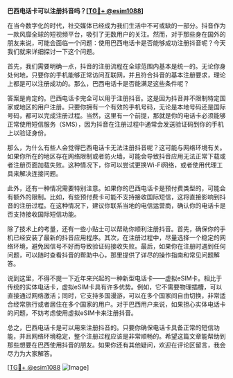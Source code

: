 **巴西电话卡可以注册抖音吗？[[TG💪+ @esim1088](https://t.me/s/esim1088)]**

在当今数字化的时代，社交媒体已经成为我们生活中不可或缺的一部分。抖音作为一款风靡全球的短视频平台，吸引了无数用户的关注。然而，对于那些身在国外的朋友来说，可能会面临一个问题：使用巴西电话卡是否能够成功注册抖音呢？今天我们就来详细探讨一下这个问题。

首先，我们需要明确一点，抖音的注册流程在全球范围内基本是统一的。无论你身处何地，只要你的手机能够正常访问互联网，并且符合抖音的基本注册要求，理论上都是可以注册成功的。那么，巴西电话卡是否能满足这些条件呢？

答案是肯定的。巴西电话卡完全可以用于注册抖音。这是因为抖音并不限制特定国家或地区的用户注册。只要你拥有一个有效的手机号码，无论是本地号码还是国际号码，都可以完成注册过程。当然，这里有一个前提，那就是你的电话卡必须能够正常使用短信服务（SMS），因为抖音在注册过程中通常会发送验证码到你的手机上以验证身份。

那么，为什么有些人会觉得巴西电话卡无法注册抖音呢？这可能与网络环境有关。如果你所在的地区存在网络限制或者防火墙，可能会导致抖音应用无法正常下载或者注册页面加载失败。这种情况下，你可以尝试更换Wi-Fi网络，或者使用代理工具来解决连接问题。

此外，还有一种情况需要特别注意。如果你的巴西电话卡是预付费类型的，可能会有额外的限制。比如，有些预付费卡可能不支持接收国际短信，这将直接影响到抖音的注册过程。在这种情况下，建议你联系当地的电信运营商，确认你的电话卡是否支持接收国际短信功能。

除了技术上的考量，还有一些小贴士可以帮助你顺利注册抖音。首先，确保你的手机已经安装了最新的抖音应用程序。其次，在注册过程中，尽量选择一个稳定的网络环境，避免因信号不好而导致验证码接收失败。最后，如果你在注册时遇到任何问题，可以随时查看抖音的帮助中心，那里提供了详尽的操作指南和常见问题解答。

说到这里，不得不提一下近年来兴起的一种新型电话卡——虚拟eSIM卡。相比于传统的实体电话卡，虚拟eSIM卡具有许多优势。例如，它不需要物理插槽，可以直接通过网络激活；同时，它支持多国漫游，可以在多个国家间自由切换，非常适合经常旅行或者居住在多个国家的用户。对于巴西用户来说，如果担心实体电话卡的问题，不妨考虑使用虚拟eSIM卡来注册抖音。

总之，巴西电话卡是可以用来注册抖音的。只要你确保电话卡具备正常的短信功能，并且网络环境稳定，整个注册过程应该是非常顺畅的。希望这篇文章能帮助到那些想要在巴西使用抖音的朋友。如果你还有其他疑问，欢迎在评论区留言，我会尽力为大家解答。

[[TG💪+ @esim1088](https://t.me/s/esim1088) ![Image](https://i.postimg.cc/4NQfJmqS/Snipaste-2025-05-13-00-14-12.png)]